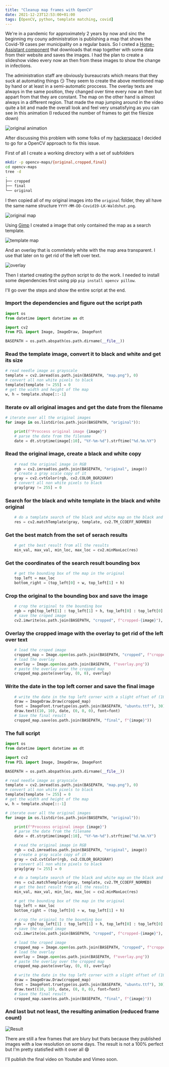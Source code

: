 ```yaml
---
title: "Cleanup map frames with OpenCV"
date: 2021-12-23T12:53:00+01:00
tags: [OpenCV, python, template matching, covid]
---
```


We're in a pandemic for approximately 2 years by now and sinc the beginning my couny administration is publishing a map that shows the Covid-19 cases per municipality on a regular basis.
So I creted a [Home-Assistant component](https://github.com/Bouni/corona_landkreis_waldshut) that downloads that map together with some data from their website and saves the images.
I had the plan to create a slideshow video every now an then from these images to show the change in infections.

<!--more-->

The administration staff are obviously bureaucrats which means that they suck at automating things :smirk:
They seem to create the above mentioned map by hand or at least in a semi-automatic proccess. The overlay texts are always in the same position, they changed over time every now an then but appart from that they are constant.
The map on the other hand is almost always in a different region.
That made the map jumping around in the video quite a bit and made the overall look and feel very unsatisfying as you can see in this animation (I reduced the number of frames to get the filesize down)

![original animation](original.gif)

After discussing this problem with some folks of my [hackerspace](reaktor23.org/) I decided to go for a OpenCV approach to fix this issue.

First of all I create a working directory with a set of subfolders
```sh
mkdir -p opencv-maps/{original,cropped,final}
cd opencv-maps
tree -d
.
├── cropped
├── final
└── original
```

I then copied all of my original images into the `original` folder, they all have the same name structure `YYYY-MM-DD-Covid19-LK-Waldshut.png`.

![original map](2021-12-20-Covid19-LK-Waldshut.png)

Using [Gimp](https://www.gimp.org/) I created a image that only contained the map as a search template.

![template map](map.png)

And an overlay that is commletely white with the map area transparent. I use that later on to get rid of the left over text.

![overlay](overlay.png)

Then I started creating the python script to do the work. 
I needed to install some dependencies first using pip `pip install opencv pillow`.

I'll go over the steps and show the entire script at the end.

### Import the dependencies and figure out the script path
```python
import os
from datetime import datetime as dt

import cv2
from PIL import Image, ImageDraw, ImageFont

BASEPATH = os.path.abspath(os.path.dirname(__file__))
```

### Read the template image, convert it to black and white and get its size
```python
# read needle image as grayscale
template = cv2.imread(os.path.join(BASEPATH, "map.png"), 0)
# convert all non white pixels to black
template[template != 255] = 0
# get the width and height of the map
w, h = template.shape[::-1]
```

### Iterate ov all original images and get the date from the filename
```python
# iterate over all the original images
for image in os.listdir(os.path.join(BASEPATH, "original")):

    print(f"Proccess original image {image}")
    # parse the date from the filename
    date = dt.strptime(image[:10], "%Y-%m-%d").strftime("%d.%m.%Y")
```

### Read the original image, create a black and white copy
```python
    # read the original image in RGB
    rgb = cv2.imread(os.path.join(BASEPATH, "original", image))
    # create a gray scale copy of it
    gray = cv2.cvtColor(rgb, cv2.COLOR_BGR2GRAY)
    # convert all non white pixels to black
    gray[gray != 255] = 0
```

### Search for the black and white template in the black and white original
```python
    # do a template search of the black and white map on the black and whit original
    res = cv2.matchTemplate(gray, template, cv2.TM_CCOEFF_NORMED)
```

### Get the best match from the set of serach results 
```python
    # get the best result from all the results
    min_val, max_val, min_loc, max_loc = cv2.minMaxLoc(res)
```

### Get the coordinates of the search result bounding box
```python
    # get the bounding box of the map in the original
    top_left = max_loc
    bottom_right = (top_left[0] + w, top_left[1] + h)
```

### Crop the original to the bounding box and save the image
```python
    # crop the original to the bounding box
    rgb = rgb[top_left[1] : top_left[1] + h, top_left[0] : top_left[0] + w]
    # save the croped image
    cv2.imwrite(os.path.join(BASEPATH, "cropped", f"cropped-{image}"), rgb)
```

### Overlay the cropped image with the overlay to get rid of the left over text
```python
    # load the croped image
    cropped_map = Image.open(os.path.join(BASEPATH, "cropped", f"cropped-{image}"))
    # load the overlay
    overlay = Image.open(os.path.join(BASEPATH, f"overlay.png"))
    # paste the overlay over the cropped map
    cropped_map.paste(overlay, (0, 0), overlay)
```

### Write the date in the top left corner and save the final image
```python
    # write the date in the top left corner with a slight offset of (10, 10)
    draw = ImageDraw.Draw(cropped_map)
    font = ImageFont.truetype(os.path.join(BASEPATH, "ubuntu.ttf"), 30)
    draw.text((10, 10), date, (0, 0, 0), font=font)
    # Save the final result
    cropped_map.save(os.path.join(BASEPATH, "final", f"{image}"))
```

### The full script
```python
import os
from datetime import datetime as dt

import cv2
from PIL import Image, ImageDraw, ImageFont

BASEPATH = os.path.abspath(os.path.dirname(__file__))

# read needle image as grayscale
template = cv2.imread(os.path.join(BASEPATH, "map.png"), 0)
# convert all non white pixels to black
template[template != 255] = 0
# get the width and height of the map
w, h = template.shape[::-1]

# iterate over all the original images
for image in os.listdir(os.path.join(BASEPATH, "original")):

    print(f"Proccess original image {image}")
    # parse the date from the filename
    date = dt.strptime(image[:10], "%Y-%m-%d").strftime("%d.%m.%Y")

    # read the original image in RGB
    rgb = cv2.imread(os.path.join(BASEPATH, "original", image))
    # create a gray scale copy of it
    gray = cv2.cvtColor(rgb, cv2.COLOR_BGR2GRAY)
    # convert all non white pixels to black
    gray[gray != 255] = 0

    # do a template search of the black and white map on the black and whit original
    res = cv2.matchTemplate(gray, template, cv2.TM_CCOEFF_NORMED)
    # get the best result from all the results
    min_val, max_val, min_loc, max_loc = cv2.minMaxLoc(res)

    # get the bounding box of the map in the original
    top_left = max_loc
    bottom_right = (top_left[0] + w, top_left[1] + h)

    # crop the original to the bounding box
    rgb = rgb[top_left[1] : top_left[1] + h, top_left[0] : top_left[0] + w]
    # save the croped image
    cv2.imwrite(os.path.join(BASEPATH, "cropped", f"cropped-{image}"), rgb)

    # load the croped image
    cropped_map = Image.open(os.path.join(BASEPATH, "cropped", f"cropped-{image}"))
    # load the overlay
    overlay = Image.open(os.path.join(BASEPATH, f"overlay.png"))
    # paste the overlay over the cropped map
    cropped_map.paste(overlay, (0, 0), overlay)

    # write the date in the top left corner with a slight offset of (10, 10)
    draw = ImageDraw.Draw(cropped_map)
    font = ImageFont.truetype(os.path.join(BASEPATH, "ubuntu.ttf"), 30)
    draw.text((10, 10), date, (0, 0, 0), font=font)
    # Save the final result
    cropped_map.save(os.path.join(BASEPATH, "final", f"{image}"))
```

### And last but not least, the resulting animation (reduced frame count)

![Result](final.gif)

There are still a few frames that are blury but thats because they published images with a low resolution on some days.
The result is not a 100% perfect but I'm pretty statisfied with it over all :smile:

I'll publish the final video on Youtube and Vimeo soon.

